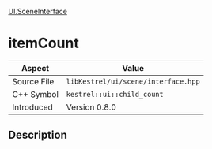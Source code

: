 [UI.SceneInterface](index.md)
# itemCount
| Aspect | Value |
| --- | --- |
| Source File | `libKestrel/ui/scene/interface.hpp` |
| C++ Symbol | `kestrel::ui::child_count` |
| Introduced | Version 0.8.0 |
## Description
